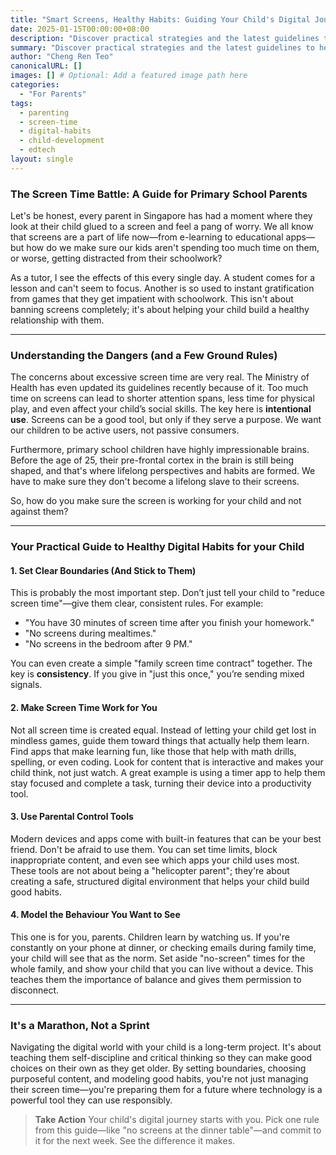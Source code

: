 ```yaml
---
title: "Smart Screens, Healthy Habits: Guiding Your Child's Digital Journey in Primary School"
date: 2025-01-15T00:00:00+08:00
description: "Discover practical strategies and the latest guidelines to help you cultivate healthy digital habits and responsible screen use for your primary school child."
summary: "Discover practical strategies and the latest guidelines to help you cultivate healthy digital habits and responsible screen use for your primary school child."
author: "Cheng Ren Teo"
canonicalURL: []
images: [] # Optional: Add a featured image path here
categories:
  - "For Parents"
tags:
  - parenting
  - screen-time
  - digital-habits
  - child-development
  - edtech
layout: single
---
```


### The Screen Time Battle: A Guide for Primary School Parents

Let's be honest, every parent in Singapore has had a moment where they look at their child glued to a screen and feel a pang of worry. We all know that screens are a part of life now—from e-learning to educational apps—but how do we make sure our kids aren't spending too much time on them, or worse, getting distracted from their schoolwork?

As a tutor, I see the effects of this every single day. A student comes for a lesson and can't seem to focus. Another is so used to instant gratification from games that they get impatient with schoolwork. This isn't about banning screens completely; it's about helping your child build a healthy relationship with them. 

---

### Understanding the Dangers (and a Few Ground Rules)

The concerns about excessive screen time are very real. The Ministry of Health has even updated its guidelines recently because of it. Too much time on screens can lead to shorter attention spans, less time for physical play, and even affect your child’s social skills. The key here is **intentional use**. Screens can be a good tool, but only if they serve a purpose. We want our children to be active users, not passive consumers.

Furthermore, primary school children have highly impressionable brains. Before the age of 25, their pre-frontal cortex in the brain is still being shaped, and that's where lifelong perspectives and habits are formed. We have to make sure they don't become a lifelong slave to their screens.

So, how do you make sure the screen is working for your child and not against them?

---

### Your Practical Guide to Healthy Digital Habits for your Child

#### 1. Set Clear Boundaries (And Stick to Them)
This is probably the most important step. Don’t just tell your child to "reduce screen time"—give them clear, consistent rules. For example:
* "You have 30 minutes of screen time after you finish your homework."
* "No screens during mealtimes."
* "No screens in the bedroom after 9 PM."

You can even create a simple "family screen time contract" together. The key is **consistency**. If you give in "just this once," you’re sending mixed signals.

#### 2. Make Screen Time Work for You
Not all screen time is created equal. Instead of letting your child get lost in mindless games, guide them toward things that actually help them learn. Find apps that make learning fun, like those that help with math drills, spelling, or even coding. Look for content that is interactive and makes your child think, not just watch. A great example is using a timer app to help them stay focused and complete a task, turning their device into a productivity tool.

#### 3. Use Parental Control Tools
Modern devices and apps come with built-in features that can be your best friend. Don't be afraid to use them. You can set time limits, block inappropriate content, and even see which apps your child uses most. These tools are not about being a "helicopter parent"; they're about creating a safe, structured digital environment that helps your child build good habits.

#### 4. Model the Behaviour You Want to See
This one is for you, parents. Children learn by watching us. If you're constantly on your phone at dinner, or checking emails during family time, your child will see that as the norm. Set aside "no-screen" times for the whole family, and show your child that you can live without a device. This teaches them the importance of balance and gives them permission to disconnect.

---

### It's a Marathon, Not a Sprint

Navigating the digital world with your child is a long-term project. It's about teaching them self-discipline and critical thinking so they can make good choices on their own as they get older. By setting boundaries, choosing purposeful content, and modeling good habits, you're not just managing their screen time—you're preparing them for a future where technology is a powerful tool they can use responsibly.

> **Take Action**
> Your child's digital journey starts with you. Pick one rule from this guide—like "no screens at the dinner table"—and commit to it for the next week. See the difference it makes.
